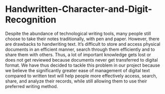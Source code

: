 # Handwritten-Character-and-Digit-Recognition
Despite the abundance of technological writing tools, many people still choose to take their notes traditionally, with pen and paper. However, there are drawbacks to handwriting text. It’s difficult to store and access physical documents in an efficient manner, search through them efficiently and to share them with others. Thus, a lot of important knowledge gets lost or does not get reviewed because documents never get transferred to digital format. We have thus decided to tackle this problem in our project because we believe the significantly greater ease of management of digital text compared to written text will help people more effectively access, search, share, and analyze their records, while still allowing them to use their preferred writing method.
